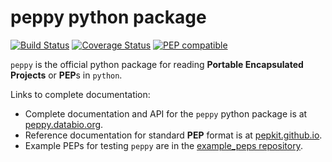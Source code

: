 # peppy python package

[![Build Status](https://travis-ci.org/pepkit/peppy.svg?branch=master)](https://travis-ci.org/pepkit/peppy)
[![Coverage Status](https://coveralls.io/repos/github/pepkit/peppy/badge.svg?branch=master)](https://coveralls.io/github/pepkit/peppy?branch=master)
[![PEP compatible](http://pepkit.github.io/img/PEP-compatible-green.svg)](http://pepkit.github.io)

`peppy` is the official python package for reading **Portable Encapsulated Projects** or **PEP**s in `python`. 

Links to complete documentation:

* Complete documentation and API for the `peppy` python package is at [peppy.databio.org](http://peppy.databio.org).
* Reference documentation for standard **PEP** format is at [pepkit.github.io](https://pepkit.github.io/).
* Example PEPs for testing `peppy` are in the [example_peps repository](https://github.com/pepkit/example_peps).

